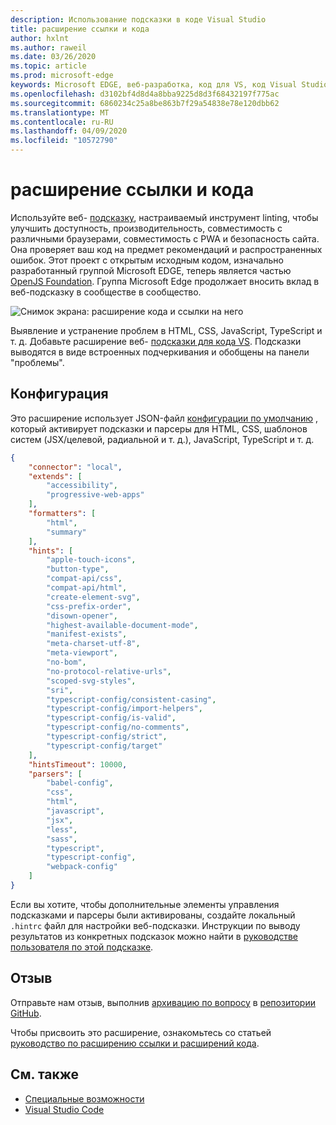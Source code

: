 ```yaml
---
description: Использование подсказки в коде Visual Studio
title: расширение ссылки и кода
author: hxlnt
ms.author: raweil
ms.date: 03/26/2020
ms.topic: article
ms.prod: microsoft-edge
keywords: Microsoft EDGE, веб-разработка, код для VS, код Visual Studio, ссылка "веб-подсказка"
ms.openlocfilehash: d3102bf4d8d4a8bba9225d8d3f68432197f775ac
ms.sourcegitcommit: 6860234c25a8be863b7f29a54838e78e120dbb62
ms.translationtype: MT
ms.contentlocale: ru-RU
ms.lasthandoff: 04/09/2020
ms.locfileid: "10572790"
---
```

# расширение ссылки и кода

Используйте веб- [подсказку](https://webhint.io), настраиваемый инструмент linting, чтобы улучшить доступность, производительность, совместимость с различными браузерами, совместимость с PWA и безопасность сайта. Она проверяет ваш код на предмет рекомендаций и распространенных ошибок. Этот проект с открытым исходным кодом, изначально разработанный группой Microsoft EDGE, теперь является частью [OpenJS Foundation](https://openjsf.org/). Группа Microsoft Edge продолжает вносить вклад в веб-подсказку в сообществе в сообщество.

![Снимок экрана: расширение кода и ссылки на него](./media/webhint-extension.png)

Выявление и устранение проблем в HTML, CSS, JavaScript, TypeScript и т. д. Добавьте расширение веб- [подсказки для кода VS](https://marketplace.visualstudio.com/items?itemName=webhint.vscode-webhint). Подсказки выводятся в виде встроенных подчеркивания и обобщены на панели "проблемы".

## Конфигурация

Это расширение использует JSON-файл [конфигурации по умолчанию](https://github.com/webhintio/hint/blob/master/packages/configuration-development/index.json) , который активирует подсказки и парсеры для HTML, CSS, шаблонов систем (JSX/целевой, радиальной и т. д.), JavaScript, TypeScript и т. д.

```json
{
    "connector": "local",
    "extends": [
        "accessibility",
        "progressive-web-apps"
    ],
    "formatters": [
        "html",
        "summary"
    ],
    "hints": [
        "apple-touch-icons",
        "button-type",
        "compat-api/css",
        "compat-api/html",
        "create-element-svg",
        "css-prefix-order",
        "disown-opener",
        "highest-available-document-mode",
        "manifest-exists",
        "meta-charset-utf-8",
        "meta-viewport",
        "no-bom",
        "no-protocol-relative-urls",
        "scoped-svg-styles",
        "sri",
        "typescript-config/consistent-casing",
        "typescript-config/import-helpers",
        "typescript-config/is-valid",
        "typescript-config/no-comments",
        "typescript-config/strict",
        "typescript-config/target"
    ],
    "hintsTimeout": 10000,
    "parsers": [
        "babel-config",
        "css",
        "html",
        "javascript",
        "jsx",
        "less",
        "sass",
        "typescript",
        "typescript-config",
        "webpack-config"
    ]
}
```

Если вы хотите, чтобы дополнительные элементы управления подсказками и парсеры были активированы, создайте локальный `.hintrc` файл для настройки веб-подсказки. Инструкции по выводу результатов из конкретных подсказок можно найти в [руководстве пользователя по этой подсказке](https://webhint.io/docs/user-guide/configuring-webhint/summary/).

## Отзыв

Отправьте нам отзыв, выполнив [архивацию по вопросу](https://github.com/webhintio/hint/issues/new) в [репозитории GitHub](https://github.com/webhintio/hint). 

Чтобы присвоить это расширение, ознакомьтесь со статьей [руководство по расширению ссылки и расширений кода](https://github.com/webhintio/hint/blob/master/packages/extension-vscode/CONTRIBUTING.md).

## См. также
  - [Специальные возможности](/microsoft-edge/accessibility)
  - [Visual Studio Code](/microsoft-edge/visual-studio-code/)
